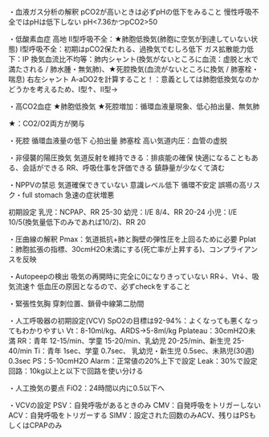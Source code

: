 ・血液ガス分析の解釈
pCO2が高いときは必ずpHの低下をみること
慢性呼吸不全ではpHは低下しない
pH<7.36かつpCO2>50

・低酸素血症
高地
Ⅱ型呼吸不全：★肺胞低換気(肺胞に空気が到達していない状態)
Ⅰ型呼吸不全：初期はpCO2保たれる、過換気でむしろ低下
ガス拡散能力低下：IP
換気血流比不均等：肺内シャント(換気がないところに血流：虚脱と水で満たされる / 肺水腫・無気肺)、★死腔換気(血流がないところに換気 / 肺塞栓・喘息)
右左シャント
A-aDO2を計算すること！：意義としては肺胞低換気なのかどうかを考えるため、Ⅰ型↑、Ⅱ型→

・高CO2血症
★肺胞低換気
★死腔増加：循環血液量現象、低心拍出量、無気肺

★：CO2/O2両方が関与

・死腔
循環血液量の低下
心拍出量
肺塞栓
高い気道内圧：血管の虚脱

・非侵襲的陽圧換気
気道反射を維持できる：排痰能の確保
快適になることもある、会話ができる
RR、呼吸仕事を評価できる
鎮静量が少なくて済む

・NPPVの禁忌
気道確保できていない
意識レベル低下
循環不安定
誤嚥の高リスク・full stomach
急速の症状増悪

初期設定
乳児：NCPAP、RR 25-30
幼児：I/E 8/4、RR 20-24
小児：I/E 10/5(換気量低下のみであれば10/2)、RR 20

・圧曲線の解釈
Pmax：気道抵抗+肺と胸壁の弾性圧を上回るために必要
Pplat ：肺胞拡張の指標、30cmH2O未満にする(死亡率が上昇する)、コンプライアンスを反映

・Autopeepの検出
吸気の再開時に完全に0になりきっていない
RR↓、Vt↓、吸気流速↑
低血圧の原因となるので、必ずcheckをすること

・緊張性気胸
穿刺位置、鎖骨中線第二肋間

・人工呼吸器の初期設定(VCV)
SpO2の目標は92-94%：よくなっても悪くなってもわかりやすい
Vt：8-10ml/kg、ARDS→5-8ml/kg
Pplateau：30cmH2O未満
RR：青年 12-15/min、学童 15-20/min、乳幼児 20-25/min、新生児 25-40/min
Ti：青年 1sec、学童 0.7sec、 乳幼児・新生児 0.5sec、未熟児(30週) 0.3sec
PS：5-10cmH2O
Alarm：正常値の20%上下で設定
Leak：30%で設定
回路：10kg以上と以下で回路を使い分ける

・人工換気の要点
FiO2：24時間以内に0.5以下へ

・VCVの設定
PSV：自発呼吸があるときのみ
CMV：自発呼吸をトリガーしない
ACV：自発呼吸をトリガーする
SIMV：設定された回数のみACV、残りはPSもしくはCPAPのみ
